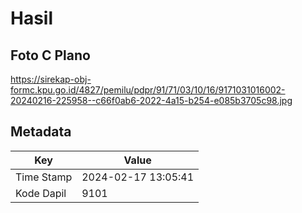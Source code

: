 # Hasil

## Foto C Plano

https://sirekap-obj-formc.kpu.go.id/4827/pemilu/pdpr/91/71/03/10/16/9171031016002-20240216-225958--c66f0ab6-2022-4a15-b254-e085b3705c98.jpg


## Metadata

| Key        | Value               |
| ---------- | ------------------- |
| Time Stamp | 2024-02-17 13:05:41 |
| Kode Dapil | 9101                |



